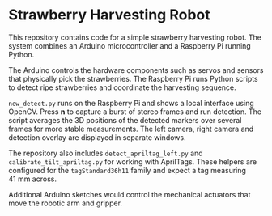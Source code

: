 # Strawberry Harvesting Robot

This repository contains code for a simple strawberry harvesting robot. The system
combines an Arduino microcontroller and a Raspberry Pi running Python.

The Arduino controls the hardware components such as servos and sensors that
physically pick the strawberries. The Raspberry Pi runs Python scripts to detect
ripe strawberries and coordinate the harvesting sequence.

`new_detect.py` runs on the Raspberry Pi and shows a local interface using
OpenCV. Press **n** to capture a burst of stereo frames and run detection. The
script averages the 3D positions of the detected markers over several frames for
more stable measurements. The left camera, right camera and detection overlay
are displayed in separate windows.

The repository also includes ``detect_apriltag_left.py`` and
``calibrate_tilt_apriltag.py`` for working with AprilTags. These helpers are
configured for the ``tagStandard36h11`` family and expect a tag measuring
41&nbsp;mm across.

Additional Arduino sketches would control the mechanical actuators that move the
robotic arm and gripper.


